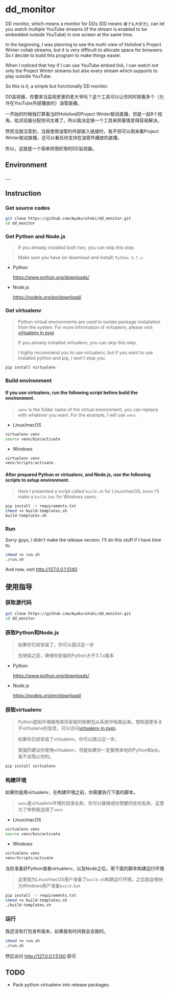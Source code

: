 # dd_monitor

DD monitor, which means a monitor for DDs (DD means `誰でも大好き`), can let you watch multiple YouTube streams (if the stream is enabled to be embedded outside YouTube) in one screen at the same time.

In the beginning, I was planning to see the multi-view of Hololive's Project Winter collab streams, but it is very difficult to allocate space for browsers. So I decide to build this program to make things easier.

When I noticed that hey if I can use YouTube embed link, I can watch not only the Project Winter streams but also every stream which supports to play outside YouTube.

So this is it, a simple but functionally DD monitor.

DD监视器，你要来当监视房里的老大爷吗？这个工具可以让你同时观看多个（允许在YouTube外部播放的）油管直播。

一开始的时候我打算看当时Hololive的Project Winter联动直播，但是一起8个视角，给浏览器分配空间太难了。所以我决定搞一个工具来把事情变得容易解决。

然而当我注意到，当我使用油管的外部嵌入链接时，我不但可以用来看Project Winter联动直播，还可以看任何支持在油管外播放的直播。

所以，这就是一个简单但很好用的DD监视器。

## Environment

<p>
    <a href="https://www.python.org/" target="_blank">
        <img src="https://img.shields.io/badge/Python-3.7.4-blue?logo=python&style=flat-square" alt="">
    </a>
    <a href="https://palletsprojects.com/p/flask/" target="_blank">
        <img src="https://img.shields.io/badge/Flask-1.1.1-blue?logo=flask&style=flat-square" alt="">
    </a>
    <a href="https://www.sqlite.org/index.html" target="_blank">
        <img src="https://img.shields.io/badge/sqlite3-3.24.0-green?logo=sqlite&style=flat-square" alt="">
    </a>
    <a href="https://cli.vuejs.org/" target="_blank">
        <img src="https://img.shields.io/badge/vue--cli-3.10.0-brightgreen?logo=vue-cli&style=flat-square" alt="">
    </a>
    <a href="https://vuejs.org/" target="_blank">
        <img src="https://img.shields.io/badge/vue-2.6.10-brightgreen?logo=vue&style=flat-square" alt="">
    </a>
</p>

## Instruction

### Get source codes

```bash
git clone https://github.com/AyakuraYuki/dd_monitor.git
cd dd_monitor
```

### Get Python and Node.js

> If you already installed both two, you can skip this step.
>
> Make sure you have (or download and install) `Python 3.7.x`.

* Python

    https://www.python.org/downloads/

* Node.js

    https://nodejs.org/en/download/

### Get virtualenv

> Python virtual environments are used to isolate package installation from the system. For more information of virtualenv, please visit [virtualenv in pypi](https://pypi.org/project/virtualenv/)
>
> If you already installed virtualenv, you can skip this step.
>
> I highly recommend you to use virtualenv, but if you want to use installed python and pip, I won't stop you.

```bash
pip install virtualenv
```

### Build environment

#### If you use virtualenv, run the following script before build the environment.

> `venv` is the folder name of the virtual environment, you can replace with whatever you want. For the example, I will use `venv`.

* Linux/macOS

```bash
virtualenv venv
source venv/bin/activate
```

* Windows

```powershell
virtualenv venv
venv/Scripts/activate
```

#### After prepared Python or virtualenv, and Node.js, use the following scripts to setup environment.

> Here I presented a script called `build.sh` for Linux/macOS, soon I'll make a `build.bat` for Windows users.

```bash
pip install -r requirements.txt
chmod +x build-templates.sh
build-templates.sh
```

### Run

Sorry guys, I didn't make the release version. I'll do this stuff if I have time to.

```bash
chmod +x run.sh
./run.sh
```

And now, visit http://127.0.0.1:5140

## 使用指导

### 获取源代码

```bash
git clone https://github.com/AyakuraYuki/dd_monitor.git
cd dd_monitor
```

### 获取Python和Node.js

> 如果你已经安装了，你可以跳过这一步
>
> 在继续之前，确保你安装的Python大于3.7.x版本

* Python

    https://www.python.org/downloads/

* Node.js

    https://nodejs.org/en/download/

### 获取virtualenv

> Python虚拟环境被用来将安装的依赖包从系统中隔离出来。想知道更多关于virtualenv的信息，可以访问[virtualenv in pypi](https://pypi.org/project/virtualenv/)。
>
> 如果你已经安装了virtualenv，你可以跳过这一步。
>
> 我强烈建议你使用virtualenv，但是如果你一定要用本地的Python和pip，我不会阻止你的。

```bash
pip install virtualenv
```

### 构建环境

如果你是用virtualenv，在构建环境之前，你需要执行下面的脚本。

> `venv`是virtualenv环境的目录名称，你可以替换成你想要的任何名称，这里为了举例我选用了`venv`

* Linux/macOS

```bash
virtualenv venv
source venv/bin/activate
```

* Windows

```powershell
virtualenv venv
venv/Scripts/activate
```

当你准备好Python或者virtualenv，以及Node之后，用下面的脚本构建运行环境

> 这里我为Linux/macOS用户准备了`build.sh`构建运行环境，之后我会很快为Windows用户准备`build.bat`

```bash
pip install -r requirements.txt
chmod +x build-templates.sh
./build-templates.sh
```

### 运行

我还没有打包发布版本，如果我有时间我会去做的。

```bash
chmod +x run.sh
./run.sh
```

然后访问 http://127.0.0.1:5140 即可

## TODO

* Pack python virtualenv into release packages.
